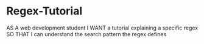 # Regex-Tutorial
AS A web development student I WANT a tutorial explaining a specific regex SO THAT I can understand the search pattern the regex defines
